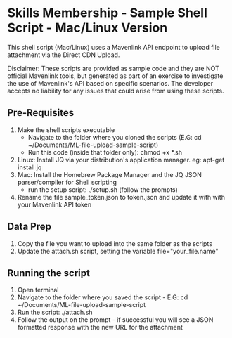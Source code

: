 # Skills Membership - Sample Shell Script - Mac/Linux Version #

This shell script (Mac/Linux) uses a Mavenlink API endpoint to upload file attachment via the Direct CDN Upload.

Disclaimer: These scripts are provided as sample code and they are NOT official Mavenlink tools, but generated as part of an exercise to investigate the use of Mavenlink's API based on specific scenarios. The developer accepts no liability for any issues that could arise from using these scripts.

## Pre-Requisites ##

  1. Make the shell scripts executable
      - Navigate to the folder where you cloned the scripts (E.G: cd ~/Documents/ML-file-upload-sample-script)
      - Run this code (inside that folder only): chmod +x *.sh
  2. Linux: Install JQ via your distribution's application manager. eg: apt-get install jq
  3. Mac: Install the Homebrew Package Manager and the JQ JSON parser/compiler for Shell scripting
     - run the setup script: ./setup.sh (follow the prompts)
  4. Rename the file sample_token.json to token.json and update it with with your Mavenlink API token

## Data Prep ##

  1. Copy the file you want to upload into the same folder as the scripts
  2. Update the attach.sh script, setting the variable file="your_file.name"

## Running the script ##

  1. Open terminal
  2. Navigate to the folder where you saved the script
    - E.G: cd ~/Documents/ML-file-upload-sample-script
  3. Run the script: ./attach.sh
  4. Follow the output on the prompt - if successful you will see a JSON formatted response with the new URL for the attachment
